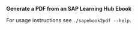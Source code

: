**Generate a PDF from an SAP Learning Hub Ebook**

For usage instructions see `./sapebook2pdf --help`.
